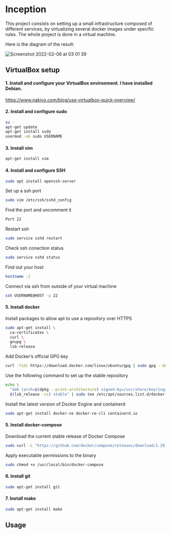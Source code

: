 # Inception

This project consists on setting up a small infrastructure composed of different
services, by virtualizing several docker images under specific rules. The whole project is done in a virtual machine.

Here is the diagram of the result:

![Screenshot 2022-02-06 at 03 01 39](https://user-images.githubusercontent.com/60663416/152665185-7ccac267-5f7c-48b5-a0e5-df0f48d1713b.png)

## VirtualBox setup

#### 1. Install and configure your VirtualBox environment. I have installed Debian.

https://www.nakivo.com/blog/use-virtualbox-quick-overview/

#### 2. Install and configure sudo

```bash
su -
apt-get update
apt-get install sudo
usermod -aG sudo USERNAME
```

#### 3. Install vim

```bash
apt-get install vim
```

#### 4. Install and configure SSH

```bash
sudo apt install openssh-server
```
  Set up a ssh port
```bash
sudo vim /etc/ssh/sshd_config
```
  Find the port and uncomment it
```bash
Port 22
```
  Restart ssh
```bash
sudo service sshd restart
```
  Check ssh conection status
```bash
sudo service sshd status
```
  Find out your host
```bash
hostname -I
```
  Connect via ssh from outside of your virtual machine
```bash
ssh USERNAME@HOST -p 22
```

#### 5. Install docker

Install packages to allow apt to use a repository over HTTPS
```bash
sudo apt-get install \
  ca-certificates \
  curl \
  gnupg \
  lsb-release
```
Add Docker’s official GPG key
```bash
curl -fsSL https://download.docker.com/linux/ubuntu/gpg | sudo gpg --dearmor -o /usr/share/keyrings/docker-archive-keyring.gpg
```
Use the following command to set up the stable repository
```bash
echo \
  "deb [arch=$(dpkg --print-architecture) signed-by=/usr/share/keyrings/docker-archive-keyring.gpg] https://download.docker.com/linux/ubuntu \
  $(lsb_release -cs) stable" | sudo tee /etc/apt/sources.list.d/docker.list > /dev/null
```
Install the latest version of Docker Engine and containerd
```bash
sudo apt-get install docker-ce docker-ce-cli containerd.io
```

#### 5. Install docker-compose
Download the current stable release of Docker Compose
```bash
sudo curl -L "https://github.com/docker/compose/releases/download/1.29.2/docker-compose-$(uname -s)-$(uname -m)" -o /usr/local/bin/docker-compose
```
Apply executable permissions to the binary
```bash
sudo chmod +x /usr/local/bin/docker-compose
```

#### 6. Install git
```bash
sudo apt-get install git
```

#### 7. Install make
```bash
sudo apt-get install make
```

## Usage
